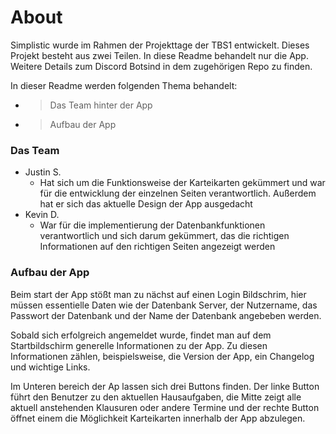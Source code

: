 # <Simplistic Logo>
# About
Simplistic wurde im Rahmen der Projekttage der TBS1 entwickelt. Dieses Projekt besteht aus zwei Teilen. In diese Readme behandelt nur die App. Weitere Details zum Discord Botsind in dem zugehörigen Repo zu finden.

In dieser Readme werden folgenden Thema behandelt:

- > Das Team hinter der App
- > Aufbau der App
  
### Das Team
  
- Justin S.
  - Hat sich um die Funktionsweise der Karteikarten gekümmert und war für die entwicklung der einzelnen Seiten verantwortlich. Außerdem hat er sich das aktuelle Design der App ausgedacht
- Kevin D.
  - War für die implementierung der Datenbankfunktionen verantwortlich und sich darum gekümmert, das die richtigen Informationen auf den richtigen Seiten angezeigt werden

### Aufbau der App
  Beim start der App stößt man zu nächst auf einen Login Bildschrim, hier müssen essentielle Daten wie der Datenbank Server, der Nutzername, das Passwort der Datenbank und der Name der Datenbank angebeben werden.
  
  Sobald sich erfolgreich angemeldet wurde, findet man auf dem Startbildschirm generelle Informationen zu der App. Zu diesen Informationen zählen, beispielsweise, die Version der App, ein Changelog und wichtige Links.
  
  Im Unteren bereich der Ap lassen sich drei Buttons finden. Der linke Button führt den Benutzer zu den aktuellen Hausaufgaben, die Mitte zeigt alle aktuell anstehenden Klausuren oder andere Termine und der rechte Button öffnet einem die Möglichkeit Karteikarten innerhalb der App abzulegen.
